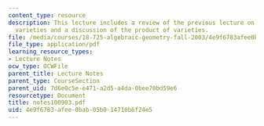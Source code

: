 ```yaml
---
content_type: resource
description: This lecture includes a review of the previous lecture on projective
  varieties and a discussion of the product of varieties.
file: /media/courses/18-725-algebraic-geometry-fall-2003/4e9f6783afee0bab05b014710b6f24e5_notes100903.pdf
file_type: application/pdf
learning_resource_types:
- Lecture Notes
ocw_type: OCWFile
parent_title: Lecture Notes
parent_type: CourseSection
parent_uid: 7d6e0c5e-e471-a2d5-a4da-0bee70bd59e6
resourcetype: Document
title: notes100903.pdf
uid: 4e9f6783-afee-0bab-05b0-14710b6f24e5
---
```

